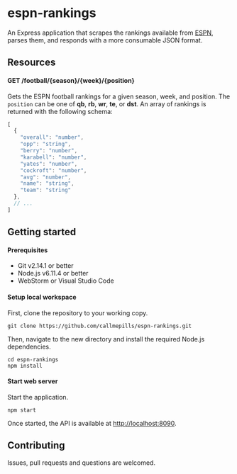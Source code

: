 # espn-rankings

An Express application that scrapes the rankings available from [ESPN](http://www.espn.com/), parses them, and responds with a more consumable JSON format.

## Resources

#### GET /football/{season}/{week}/{position}

Gets the ESPN football rankings for a given season, week, and position. The `position` can be one of **qb**, **rb**, **wr**, **te**, or **dst**. An array of rankings is returned with the following schema:

```js
[
  {
    "overall": "number",
    "opp": "string",
    "berry": "number",
    "karabell": "number",
    "yates": "number",
    "cockroft": "number",
    "avg": "number",
    "name": "string",
    "team": "string"
  },
  // ...
]
```

## Getting started

#### Prerequisites

* Git v2.14.1 or better
* Node.js v6.11.4 or better
* WebStorm or Visual Studio Code

#### Setup local workspace

First, clone the repository to your working copy.

```
git clone https://github.com/callmepills/espn-rankings.git
```

Then, navigate to the new directory and install the required Node.js dependencies.

```
cd espn-rankings
npm install
```

#### Start web server

Start the application.

```
npm start
```

Once started, the API is available at <http://localhost:8090>.

## Contributing

Issues, pull requests and questions are welcomed.

